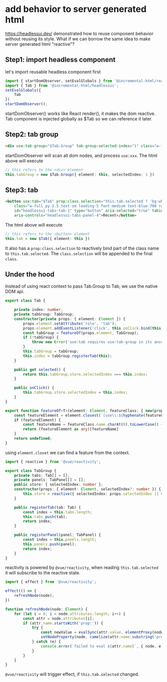 # add behavior to server generated html

https://headlessui.dev/ demonstrated how to reuse component behavior without reusing its style.
What if we can borrow the same idea to make server generated html "reactive"?

## Step1: import headless component

let's import reusable headless component first

```ts
import { startDomObserver, setEvalGlobals } from '@incremental-html/reactivity';
import { Tab } from '@incremental-html/headlessui';
setEvalGlobals({
    Tab
})
startDomObserver();
```

startDomObserver() works like React render(), it makes the dom reactive.
Tab component is injected globally as $Tab so we can reference it later.

## Step2: tab group

```html
<div use:tab-group="$Tab.Group" tab-group:selected-index="1" class="w-full max-w-md px-2 py-16 sm:px-0">
```

startDomObserver will scan all dom nodes, and process `use:xxx`. The html above will execute

```ts
// this refers to the <div> element
this.tabGroup = new $Tab.Group({ element: this, selectedIndex: 1 })
```

## Step3: tab

```html
<button use:tab="$Tab" prop:class.selection="this.tab.selected ? 'bg-white shadow' : 'text-blue-100 hover:bg-white/[0.12] hover:text-white'"
    class="w-full py-2.5 text-sm leading-5 font-medium text-blue-700 rounded-lg focus:outline-none focus:ring-2 ring-offset-2 ring-offset-blue-400 ring-white ring-opacity-60"
    id="headlessui-tabs-tab-1" type="button" aria-selected="true" tabindex="0"
    aria-controls="headlessui-tabs-panel-4">Recent</button>
```

The html above will execute

```ts
// this refers to the <button> element
this.tab = new $Tab({ element: this })
```

It also has a `prop:class.selection` to reactively bind part of the class name to `this.tab.selected`. 
The `class.selection` will be appended to the final `class`.

## Under the hood

Instead of using react context to pass Tab.Group to Tab, we use the native DOM api.

```ts
export class Tab {

    private index: number;
    private tabGroup: TabGroup;
    constructor(private props: { element: Element }) {
        props.element.setAttribute('role', 'tab');
        props.element.addEventListener('click', this.onClick.bind(this));
        const tabGroup = featureOf(props.element, TabGroup);
        if (!tabGroup) {
            throw new Error('use:tab requires use:tab-group in its ancestor element');
        }
        this.tabGroup = tabGroup;
        this.index = tabGroup.registerTab(this);
    }

    public get selected() {
        return this.tabGroup.store.selectedIndex === this.index;
    }

    public onClick() {
        this.tabGroup.store.selectedIndex = this.index;
    }
}

export function featureOf<T>(element: Element, featureClass: { new(props: any): T }): T | undefined {
    const featureElement = element.closest(`[use\\:${hyphenate(featureClass.name)}]`);
    if (featureElement) {
        const featureName = featureClass.name.charAt(0).toLowerCase() + featureClass.name.slice(1);
        return (featureElement as any)[featureName]
    }
    return undefined;
}
```

using `element.closet` we can find a feature from the context.

```ts
import { reactive } from '@vue/reactivity';

export class TabGroup {
    private tabs: Tab[] = [];
    private panels: TabPanel[] = [];
    public store: { selectedIndex: number };
    constructor(props: { element: Element, selectedIndex?: number }) {
        this.store = reactive({ selectedIndex: props.selectedIndex || 0 });
    }

    public registerTab(tab: Tab) {
        const index = this.tabs.length;
        this.tabs.push(tab);
        return index;
    }

    public registerPanel(panel: TabPanel) {
        const index = this.panels.length;
        this.panels.push(panel);
        return index;
    }
}
```

reactivity is powered by `@vue/reactivity`, when reading `this.tab.selected` it will subscribe to the reactive state.

```ts
import { effect } from '@vue/reactivity';

effect(() => {
    refreshNode(node);
})

function refreshNode(node: Element) {
    for (let i = 0; i < node.attributes.length; i++) {
        const attr = node.attributes[i];
        if (attr.name.startsWith('prop:')) {
            try {
                const newValue = evalSync(attr.value, elementProxy(node));
                setNodeProperty(node, camelize(attr.name.substring('prop:'.length)), newValue);
            } catch (e) {
                console.error(`failed to eval ${attr.name}`, { node, e });
            }
        }
    }
}
```

`@vue/reactivity` will trigger effect, if `this.tab.selected` changed.